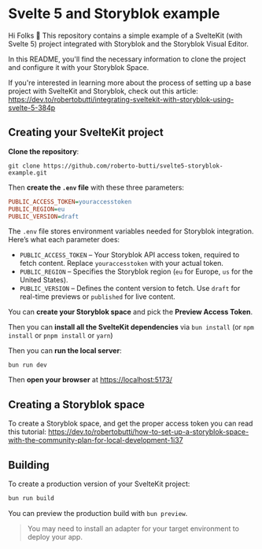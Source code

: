 # Svelte 5 and Storyblok example

Hi Folks 👋
This repository contains a simple example of a SvelteKit (with Svelte 5) project integrated with Storyblok and the Storyblok Visual Editor.

In this README, you'll find the necessary information to clone the project and configure it with your Storyblok Space.

If you're interested in learning more about the process of setting up a base project with SvelteKit and Storyblok, check out this article: <https://dev.to/robertobutti/integrating-sveltekit-with-storyblok-using-svelte-5-384p>

## Creating your SvelteKit project

**Clone the repository**:

```shell
git clone https://github.com/roberto-butti/svelte5-storyblok-example.git
```

Then **create the `.env` file** with these three parameters:

```ini
PUBLIC_ACCESS_TOKEN=youraccesstoken
PUBLIC_REGION=eu
PUBLIC_VERSION=draft
```

The `.env` file stores environment variables needed for Storyblok integration. Here’s what each parameter does:

- `PUBLIC_ACCESS_TOKEN` – Your Storyblok API access token, required to fetch content. Replace `youraccesstoken` with your actual token.
- `PUBLIC_REGION` – Specifies the Storyblok region (`eu` for Europe, `us` for the United States).
- `PUBLIC_VERSION` – Defines the content version to fetch. Use `draft` for real-time previews or `published` for live content.

You can **create your Storyblok space** and pick the **Preview Access Token**.

Then you can **install all the SvelteKit dependencies** via `bun install` (or `npm install` or `pnpm install` or `yarn`)

Then you can **run the local server**:

```shell
bun run dev
```

Then **open your browser** at <https://localhost:5173/>

## Creating a Storyblok space

To create a Storyblok space, and get the proper access token you can read this tutorial: <https://dev.to/robertobutti/how-to-set-up-a-storyblok-space-with-the-community-plan-for-local-development-1i37>

## Building

To create a production version of your SvelteKit project:

```bash
bun run build
```

You can preview the production build with `bun preview`.

> You may need to install an adapter for your target environment to deploy your app.

